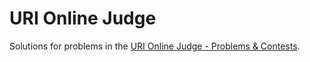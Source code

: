 URI Online Judge
================

Solutions for problems in the [URI Online Judge - Problems & Contests][uri].


[uri]: https://www.urionlinejudge.com.br/
